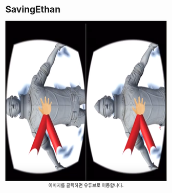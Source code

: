 # SavingEthan

<p align="center">
<a href="https://youtu.be/JdT2FqsKUbY">
<img src="https://github.com/Danijoa/SavingEthan/blob/master/SavingEthan_image.png"  height=500></img>
</a>
이미지를 클릭하면 유튜브로 이동합니다.
</p>
